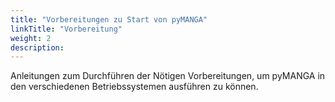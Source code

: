 ```yaml
---
title: "Vorbereitungen zu Start von pyMANGA"
linkTitle: "Vorbereitung"
weight: 2
description:
---
```

Anleitungen zum Durchführen der Nötigen Vorbereitungen, um pyMANGA in den verschiedenen Betriebssystemen ausführen zu können. 
